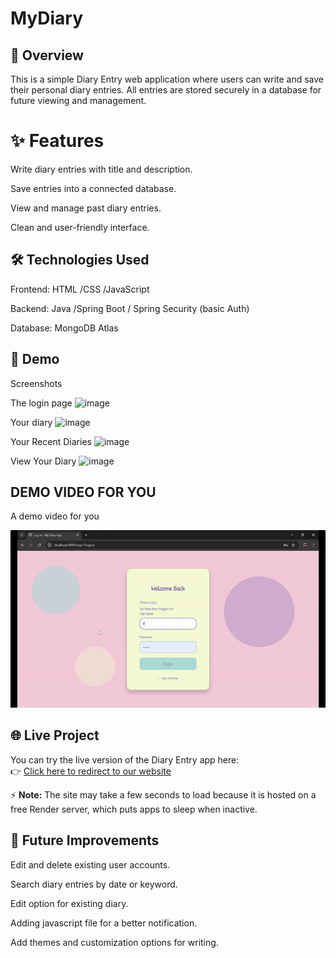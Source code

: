 
# MyDiary


## 📝 Overview


  This is a simple Diary Entry web application where users can write and     save their personal diary entries.
All entries are stored securely in a database for future viewing and     management.



# ✨ Features


Write diary entries with title and description.

Save entries into a connected database.

View and manage past diary entries.

Clean and user-friendly interface.



## 🛠️ Technologies Used


Frontend: HTML   /CSS /JavaScript

Backend:   Java /Spring Boot / Spring Security (basic Auth)

Database:  MongoDB Atlas



## 📸 Demo


Screenshots

The login page
![image](https://github.com/user-attachments/assets/49e336d6-0678-4478-89de-2a7aa84de284)

Your diary 
![image](https://github.com/user-attachments/assets/dffe8a1f-7092-4df4-a62e-63d4299bcd9d)

Your Recent Diaries
![image](https://github.com/user-attachments/assets/fcf4683e-07cf-443c-a7d5-4f880ff2de7a)

View Your Diary
![image](https://github.com/user-attachments/assets/bf8335bc-957f-41bc-abdf-0fe5855ac40a)


## DEMO VIDEO FOR YOU

A demo video for you

![Demo](gif-new.gif)


## 🌐 Live Project

You can try the live version of the Diary Entry app here:  
👉 [Click here to redirect to our website](https://diaryentry-3.onrender.com)

⚡ **Note:** The site may take a few seconds to load because it is hosted on a free Render server, which puts apps to sleep when inactive.



## 🌟 Future Improvements



Edit and delete existing user accounts.

Search diary entries by date or keyword.

Edit option for existing diary.

Adding javascript file for a better notification.

Add themes and customization options for writing.

